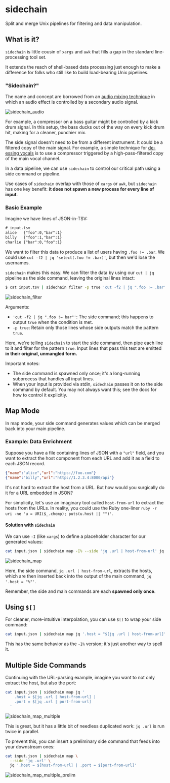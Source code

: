 # sidechain

Split and merge Unix pipelines for filtering and data manipulation.

## What is it?

`sidechain` is little cousin of `xargs` and `awk` that fills a gap in the standard
line-processing tool set.

It extends the reach of shell-based data processing just enough to make a 
difference for folks who still like to build load-bearing Unix pipelines.

### "Sidechain?"
The name and concept are borrowed from an [audio mixing
technique](https://www.sweetwater.com/insync/sidechaining-how-it-works-why-its-cool/)
in which an audio effect is controlled by a secondary audio signal.

![sidechain_audio](https://github.com/user-attachments/assets/e2892f11-163d-43b7-b289-855b3e57caf8)

For example, a compressor on a bass guitar might be controlled by a kick drum signal.
In this setup, the bass ducks out of the way on every kick drum hit, making for a
cleaner, punchier mix.

The side signal doesn't need to be from a different instrument. It could be a
filtered copy of the main signal. For example, a simple technique for [de-essing
vocals](https://en.wikipedia.org/wiki/De-essing#Side-chain_compression_or_broadband_de-essing)
is to use a compressor triggered by a high-pass-filtered copy of the main vocal
channel.

In a data pipeline, we can use `sidechain` to control our critical path using a side
command or pipeline.

Use cases of `sidechain` overlap with those of `xargs` or `awk`, but `sidechain`
has one key benefit: **it does not spawn a new process for every line of input**.

### Basic Example
Imagine we have lines of JSON-in-TSV:
```txt
# input.tsv
alice	{"foo":0,"bar":1}
billy	{"foo":1,"bar":1}
charlie	{"bar":0,"foo":1}
```
We want to filter this data to produce a list of users having `.foo != .bar`.
We could use `cut -f2 | jq 'select(.foo != .bar)'`, but then we'd lose the
usernames.

`sidechain` makes this easy. We can filter the data by using our `cut | jq` pipeline
as the side command, leaving the original lines intact:


```bash
$ cat input.tsv | sidechain filter -p true 'cut -f2 | jq ".foo != .bar"'
```

![sidechain_filter](https://github.com/user-attachments/assets/42c211b0-f426-40c5-ba51-13ad80512fed)

Arguments:
* `'cut -f2 | jq ".foo != bar"'`: The side command; this happens to output `true` when
  the condition is met.
* `-p true`: Retain only those lines whose side outputs match the pattern `true`.

Here, we're telling `sidechain` to start the side command, then pipe each line to
it and filter for the pattern `true`. Input lines that pass this test are emitted
**in their original, unmangled form.**

Important notes:
* The side command is spawned only once; it's a long-running subprocess that handles
  all input lines.
* When your input is provided via stdin, `sidechain` passes it on to the side command
  by default. You may not always want this; see the docs for how to control it
  explicitly.

## Map Mode
In map mode, your side command generates values which can be merged back into your
main pipeline.

### Example: Data Enrichment
Suppose you have a file containing lines of JSON with a `"url"` field, and you want
to extract the host component from each URL and add it as a field to each JSON
record.

```json
{"name":"alice","url":"https://foo.com"}
{"name":"billy","url":"http://1.2.3.4:8000/api"}
```

It's not hard to extract the host from a URL. But how would you surgically do it for
a URL embedded in JSON?

For simplicity, let's use an imaginary tool called `host-from-url` to extract the
hosts from the URLs. In reality, you could use the Ruby one-liner
`ruby -r uri -ne 'u = URI($_.chomp); puts(u.host || "")'`.

#### Solution with `sidechain`
We can use `-I` (like `xargs`) to define a placeholder character for our generated
values:

```bash
cat input.json | sidechain map -I% --side 'jq .url | host-from-url' jq '.host = "%"'
```
![sidechain_map](https://github.com/user-attachments/assets/ac0b3c50-2b7b-433e-9efc-5ebf4d827a91)

Here, the side command, `jq .url | host-from-url`, extracts the hosts, which are
then inserted back into the output of the main command, `jq '.host = "%"'`.

Remember, the side and main commands are each **spawned only once**.

## Using `$[]`
For cleaner, more-intuitive interpolation, you can use `$[]` to wrap your side
command:

```bash
cat input.json | sidechain map jq '.host = "$[jq .url | host-from-url]"'
```

This has the same behavior as the `-I%` version; it's just another way to spell it.

## Multiple Side Commands
Continuing with the URL-parsing example, imagine you want to not only extract the
host, but also the port:

```bash
cat input.json | sidechain map jq '
    .host = $[jq .url | host-from-url] |
    .port = $[jq .url | port-from-url]
  '
```
![sidechain_map_multiple](https://github.com/user-attachments/assets/a9707eb7-ee05-4c86-8c15-c427369729c1)

This is great, but it has a little bit of needless duplicated work: `jq .url` is run
twice in parallel.

To prevent this, you can insert a preliminary side command that feeds into your
downstream ones:
```bash
cat input.json | sidechain map \
  --side 'jq .url' \
  jq '.host = $[host-from-url] | .port = $[port-from-url]'
```
![sidechain_map_multiple_prelim](https://github.com/user-attachments/assets/91ec8f22-b350-4d7b-9b7e-077657ccb4ab)

